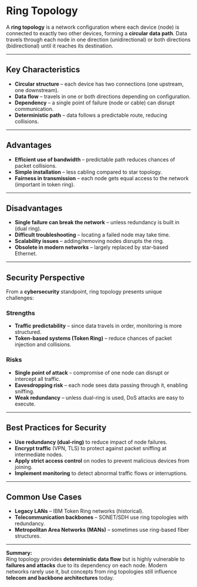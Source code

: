 # Ring Topology

A **ring topology** is a network configuration where each device (node) is connected to exactly two other devices, forming a **circular data path**. Data travels through each node in one direction (unidirectional) or both directions (bidirectional) until it reaches its destination.

---

## Key Characteristics
- **Circular structure** – each device has two connections (one upstream, one downstream).  
- **Data flow** – travels in one or both directions depending on configuration.  
- **Dependency** – a single point of failure (node or cable) can disrupt communication.  
- **Deterministic path** – data follows a predictable route, reducing collisions.  

---

## Advantages
- **Efficient use of bandwidth** – predictable path reduces chances of packet collisions.  
- **Simple installation** – less cabling compared to star topology.  
- **Fairness in transmission** – each node gets equal access to the network (important in token ring).  

---

## Disadvantages
- **Single failure can break the network** – unless redundancy is built in (dual ring).  
- **Difficult troubleshooting** – locating a failed node may take time.  
- **Scalability issues** – adding/removing nodes disrupts the ring.  
- **Obsolete in modern networks** – largely replaced by star-based Ethernet.  

---

## Security Perspective
From a **cybersecurity** standpoint, ring topology presents unique challenges:

### Strengths
- **Traffic predictability** – since data travels in order, monitoring is more structured.  
- **Token-based systems (Token Ring)** – reduce chances of packet injection and collisions.  

### Risks
- **Single point of attack** – compromise of one node can disrupt or intercept all traffic.  
- **Eavesdropping risk** – each node sees data passing through it, enabling sniffing.  
- **Weak redundancy** – unless dual-ring is used, DoS attacks are easy to execute.  

---

## Best Practices for Security
- **Use redundancy (dual-ring)** to reduce impact of node failures.  
- **Encrypt traffic** (VPN, TLS) to protect against packet sniffing at intermediate nodes.  
- **Apply strict access control** on nodes to prevent malicious devices from joining.  
- **Implement monitoring** to detect abnormal traffic flows or interruptions.  

---

## Common Use Cases
- **Legacy LANs** – IBM Token Ring networks (historical).  
- **Telecommunication backbones** – SONET/SDH use ring topologies with redundancy.  
- **Metropolitan Area Networks (MANs)** – sometimes use ring-based fiber structures.  

---

**Summary:**  
Ring topology provides **deterministic data flow** but is highly vulnerable to **failures and attacks** due to its dependency on each node. Modern networks rarely use it, but concepts from ring topologies still influence **telecom and backbone architectures** today.

